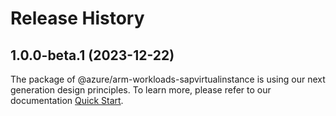 # Release History
    
## 1.0.0-beta.1 (2023-12-22)

The package of @azure/arm-workloads-sapvirtualinstance is using our next generation design principles. To learn more, please refer to our documentation [Quick Start](https://aka.ms/js-track2-quickstart).
